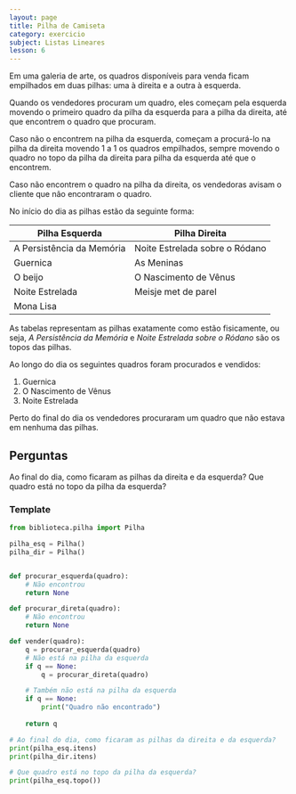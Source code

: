 ```yaml
---
layout: page
title: Pilha de Camiseta
category: exercicio
subject: Listas Lineares
lesson: 6
---
```


Em uma galeria de arte, os quadros disponíveis para venda ficam empilhados em duas pilhas: uma à direita e a outra à esquerda.

Quando os vendedores procuram um quadro, eles começam pela esquerda movendo o primeiro quadro da pilha da esquerda para a pilha da direita, até que encontrem o quadro que procuram.

Caso não o encontrem na pilha da esquerda, começam a procurá-lo na pilha da direita movendo 1 a 1 os quadros empilhados, sempre movendo o quadro no topo da pilha da direita para pilha da esquerda até que o encontrem.

Caso não encontrem o quadro na pilha da direita, os vendedoras avisam o cliente que não encontraram o quadro.

No início do dia as pilhas estão da seguinte forma:

| Pilha Esquerda            | Pilha Direita                  |
|---------------------------|--------------------------------|
| A Persistência da Memória | Noite Estrelada sobre o Ródano |
| Guernica                  | As Meninas                     |
| O beijo                   | O Nascimento de Vênus          |
| Noite Estrelada           | Meisje met de parel            |
| Mona Lisa                 |                                |

As tabelas representam as pilhas exatamente como estão fisicamente, ou seja, *A Persistência da Memória* e *Noite Estrelada sobre o Ródano* são os topos das pilhas.

Ao longo do dia os seguintes quadros foram procurados e vendidos:
1. Guernica
1. O Nascimento de Vênus
1. Noite Estrelada

Perto do final do dia os vendedores procuraram um quadro que não estava em nenhuma das pilhas.

## Perguntas
Ao final do dia, como ficaram as pilhas da direita e da esquerda?
Que quadro está no topo da pilha da esquerda?

### Template

```python
from biblioteca.pilha import Pilha

pilha_esq = Pilha()
pilha_dir = Pilha()


def procurar_esquerda(quadro):
    # Não encontrou
    return None

def procurar_direta(quadro):
    # Não encontrou
    return None

def vender(quadro):
    q = procurar_esquerda(quadro)
    # Não está na pilha da esquerda
    if q == None:
        q = procurar_direta(quadro)

    # Também não está na pilha da esquerda
    if q == None:
        print("Quadro não encontrado")
    
    return q

# Ao final do dia, como ficaram as pilhas da direita e da esquerda?
print(pilha_esq.itens)
print(pilha_dir.itens)

# Que quadro está no topo da pilha da esquerda?
print(pilha_esq.topo())
```